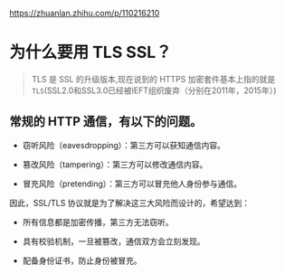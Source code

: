 
<https://zhuanlan.zhihu.com/p/110216210>

# 为什么要用 TLS SSL？

> TLS 是 SSL 的升级版本,现在说到的 HTTPS 加密套件基本上指的就是 `TLS`(SSL2.0和SSL3.0已经被IEFT组织废弃（分别在2011年，2015年）)


## 常规的 HTTP 通信，有以下的问题。

- 窃听风险（eavesdropping）：第三方可以获知通信内容。

- 篡改风险（tampering）：第三方可以修改通信内容。

- 冒充风险（pretending）：第三方可以冒充他人身份参与通信。

因此，SSL/TLS 协议就是为了解决这三大风险而设计的，希望达到：

- 所有信息都是加密传播，第三方无法窃听。

- 具有校验机制，一旦被篡改，通信双方会立刻发现。

- 配备身份证书，防止身份被冒充。
